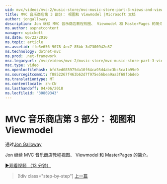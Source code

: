 ```yaml
---
uid: mvc/videos/mvc-2/music-store/mvc-music-store-part-3-views-and-viewmodels
title: MVC 音乐商店第 3 部分： 视图和 Viewmodel |Microsoft 文档
author: jongalloway
description: Jon 继续 MVC 音乐商店教程视图、 Viewmodel 和 MasterPages 的简介。
ms.author: aspnetcontent
manager: wpickett
ms.date: 06/22/2010
ms.topic: article
ms.assetid: ffe5e656-9078-4ec7-85bb-3d7300942e87
ms.technology: dotnet-mvc
ms.prod: .net-framework
msc.legacyurl: /mvc/videos/mvc-2/music-store/mvc-music-store-part-3-views-and-viewmodels
msc.type: video
ms.openlocfilehash: bfd3ed085975da10f64ca95d4abc3bc5ca1b99e9
ms.sourcegitcommit: f8852267f463b62d7f975e56bea9aa3f68fbbdeb
ms.translationtype: MT
ms.contentlocale: zh-CN
ms.lasthandoff: 04/06/2018
ms.locfileid: "30869343"
---
```

<a name="mvc-music-store-part-3-views-and-viewmodels"></a>MVC 音乐商店第 3 部分： 视图和 Viewmodel
====================
通过[Jon Galloway](https://github.com/jongalloway)

Jon 继续 MVC 音乐商店教程视图、 Viewmodel 和 MasterPages 的简介。

[&#9654;观看视频 （13 分钟）](https://channel9.msdn.com/Blogs/ASP-NET-Site-Videos/mvc-music-store-part-3-views-and-viewmodels)

> [!div class="step-by-step"]
> [上一篇](mvc-music-store-part-2-controllers.md)
